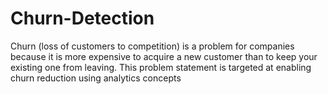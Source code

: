 # Churn-Detection
Churn (loss of customers to competition) is a problem for companies because it is more expensive to acquire a new customer than to keep your existing one from leaving. This problem statement is targeted at enabling churn reduction using analytics concepts
